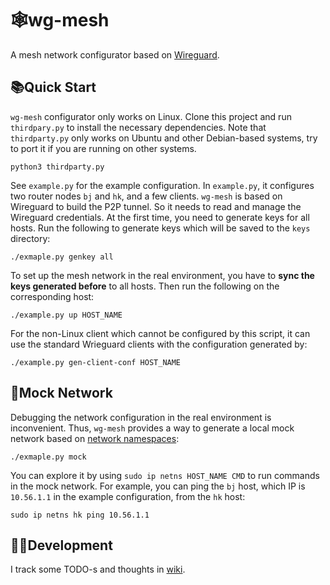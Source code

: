 # 🕸️wg-mesh

A mesh network configurator based on [Wireguard](https://www.wireguard.com/).

## 📚Quick Start

`wg-mesh` configurator only works on Linux. Clone this project and run `thirdpary.py` to install the necessary dependencies. 
Note that `thirdparty.py` only works on Ubuntu and other Debian-based systems, try to port it if you are running on other systems.

```
python3 thirdparty.py
```

See `example.py` for the example configuration. In `example.py`, it configures two router nodes `bj` and `hk`, and a few clients. `wg-mesh` is based on Wireguard to build the P2P tunnel. So it needs to read and manage the Wireguard credentials. At the first time, you need to generate keys for all hosts. Run the following to generate keys which will be saved to the `keys` directory:

```
./exmaple.py genkey all
```

To set up the mesh network in the real environment, you have to **sync the keys generated before** to all hosts. Then run the following on the corresponding host:

```
./example.py up HOST_NAME
```

For the non-Linux client which cannot be configured by this script, it can use the standard Wrieguard clients with the configuration generated by:

```
./example.py gen-client-conf HOST_NAME
```

## 🤡Mock Network

Debugging the network configuration in the real environment is inconvenient. Thus, `wg-mesh` provides a way to generate a local mock network based on [network namespaces](https://blog.scottlowe.org/2013/09/04/introducing-linux-network-namespaces/):

```
./exmaple.py mock
```

You can explore it by using `sudo ip netns HOST_NAME CMD` to run commands in the mock network. For example, you can ping the `bj` host, which IP is `10.56.1.1` in the example configuration, from the `hk` host:

```
sudo ip netns hk ping 10.56.1.1
```

## 🧑‍💻Development

I track some TODO-s and thoughts in [wiki](https://github.com/louchenyao/wg-mesh/wiki).
